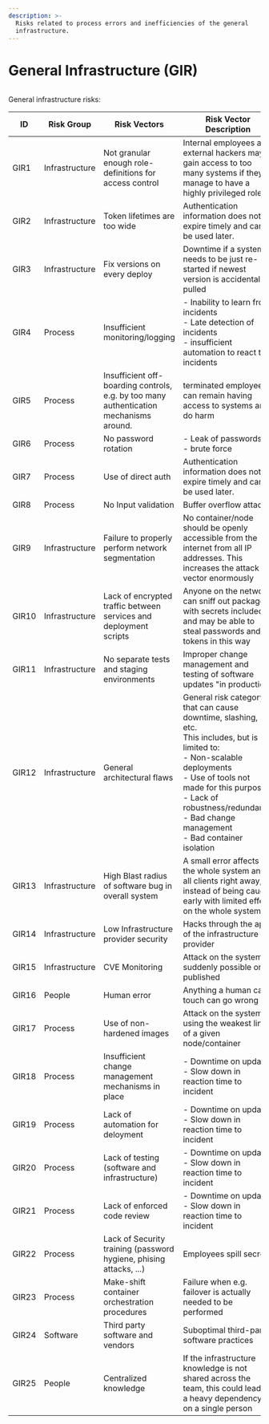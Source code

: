 ```yaml
---
description: >-
  Risks related to process errors and inefficiencies of the general
  infrastructure.
---
```


# General Infrastructure (GIR)

<figure><img src="../../.gitbook/assets/DALL·E 2024-01-04 12.23.25 - A digital artwork depicting the risk of operational compromises in infrastructure. The image illustrates a complex system of machinery and control pan.png" alt=""><figcaption></figcaption></figure>

General infrastructure risks:


<table>
<thead>
<tr>
  <th width="98">ID</th>
  <th width="144">Risk Group</th>
  <th>Risk Vectors</th>
  <th>Risk Vector Description</th>
</tr></thead>
<tbody>
<tr>
  <td id="risk-gir-1">GIR1</td>
  <td>Infrastructure</td>
  <td>Not granular enough role-definitions for access control</td>
  <td>Internal employees and external hackers may gain access to too many systems if they manage to have a highly privileged role</td>
</tr>
<tr>
  <td id="risk-gir-2">GIR2</td>
  <td>Infrastructure</td>
  <td>Token lifetimes are too wide</td>
  <td>Authentication information does not expire timely and can be used later.</td>
</tr>
<tr>
  <td id="risk-gir-3">GIR3</td>
  <td>Infrastructure</td>
  <td>Fix versions on every deploy</td>
  <td>Downtime if a system needs to be just re-started if newest version is accidentally pulled</td>
</tr>
<tr>
  <td id="risk-gir-4">GIR4</td>
  <td>Process</td>
  <td>Insufficient monitoring/logging</td>
  <td>- Inability to learn from incidents<br>- Late detection of incidents<br>- insufficient automation to react to incidents</td>
</tr>
<tr>
  <td id="risk-gir-5">GIR5</td>
  <td>Process</td>
  <td>Insufficient off-boarding controls, e.g. by too many authentication mechanisms around.</td>
  <td>terminated employee can remain having access to systems and do harm</td>
</tr>
<tr>
  <td id="risk-gir-6">GIR6</td>
  <td>Process</td>
  <td>No password rotation</td>
  <td>- Leak of passwords<br>- brute force</td>
</tr>
<tr>
  <td id="risk-gir-7">GIR7</td>
  <td>Process</td>
  <td>Use of direct auth</td>
  <td>Authentication information does not expire timely and can be used later.</td>
</tr>
<tr>
  <td id="risk-gir-8">GIR8</td>
  <td>Process</td>
  <td>No Input validation</td>
  <td>Buffer overflow attacks</td>
</tr>
<tr>
  <td id="risk-gir-9">GIR9</td>
  <td>Infrastructure</td>
  <td>Failure to properly perform network segmentation</td>
  <td>No container/node should be openly accessible from the internet from all IP addresses. This increases the attack vector enormously</td>
</tr>
<tr>
  <td id="risk-gir-10">GIR10</td>
  <td>Infrastructure</td>
  <td>Lack of encrypted traffic between services and deployment scripts</td>
  <td>Anyone on the network can sniff out packages with secrets included, and may be able to steal passwords and tokens in this way</td>
</tr>
<tr>
  <td id="risk-gir-11">GIR11</td>
  <td>Infrastructure</td>
  <td>No separate tests and staging environments</td>
  <td>Improper change management and testing of software updates "in production"</td>
</tr>
<tr>
  <td id="risk-gir-12">GIR12</td>
  <td>Infrastructure</td>
  <td>General architectural flaws</td>
  <td>General risk category that can cause downtime, slashing, etc.<br>This includes, but is not limited to:<br>- Non-scalable deployments<br>- Use of tools not made for this purpose<br>- Lack of robustness/redundancy<br>- Bad change management<br>- Bad container isolation</td>
</tr>
<tr>
  <td id="risk-gir-13">GIR13</td>
  <td>Infrastructure</td>
  <td>High Blast radius of software bug in overall system</td>
  <td>A small error affects the whole system and all clients right away, instead of being caught early with limited effect on the whole system.</td>
</tr>
<tr>
  <td id="risk-gir-14">GIR14</td>
  <td>Infrastructure</td>
  <td>Low Infrastructure provider security</td>
  <td>Hacks through the apis of the infrastructure provider</td>
</tr>
<tr>
  <td id="risk-gir-15">GIR15</td>
  <td>Infrastructure</td>
  <td>CVE Monitoring</td>
  <td>Attack on the system suddenly possible once published</td>
</tr>
<tr>
  <td id="risk-gir-16">GIR16</td>
  <td>People</td>
  <td>Human error</td>
  <td>Anything a human can touch can go wrong</td>
</tr>
<tr>
  <td id="risk-gir-17">GIR17</td>
  <td>Process</td>
  <td>Use of non-hardened images</td>
  <td>Attack on the system using the weakest link of a given node/container</td>
</tr>
<tr>
  <td id="risk-gir-18">GIR18</td>
  <td>Process</td>
  <td>Insufficient change management mechanisms in place</td>
  <td>- Downtime on update<br>- Slow down in reaction time to incident</td>
</tr>
<tr>
  <td id="risk-gir-19">GIR19</td>
  <td>Process</td>
  <td>Lack of automation for deloyment</td>
  <td>- Downtime on update<br>- Slow down in reaction time to incident</td>
</tr>
<tr>
  <td id="risk-gir-20">GIR20</td>
  <td>Process</td>
  <td>Lack of testing (software and infrastructure)</td>
  <td>- Downtime on update<br>- Slow down in reaction time to incident</td>
</tr>
<tr>
  <td id="risk-gir-21">GIR21</td>
  <td>Process</td>
  <td>Lack of enforced code review</td>
  <td>- Downtime on update<br>- Slow down in reaction time to incident</td>
</tr>
<tr>
  <td id="risk-gir-22">GIR22</td>
  <td>Process</td>
  <td>Lack of Security training (password hygiene, phising attacks, ...)</td>
  <td>Employees spill secrets</td>
</tr>
<tr>
  <td id="risk-gir-23">GIR23</td>
  <td>Process</td>
  <td>Make-shift container orchestration procedures</td>
  <td>Failure when e.g. failover is actually needed to be performed</td>
</tr>
<tr>
  <td id="risk-gir-24">GIR24</td>
  <td>Software</td>
  <td>Third party software and vendors</td>
  <td>Suboptimal third-party software practices</td>
</tr>
<tr>
  <td id="risk-gir-25">GIR25</td>
  <td>People</td>
  <td>Centralized knowledge</td>
  <td>If the infrastructure knowledge is not shared across the team, this could lead to a heavy dependency on a single person</td>
</tr></tbody></table>
